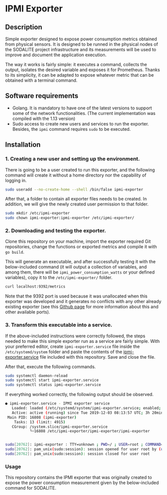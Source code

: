 # IPMI Exporter


## Description

Simple exporter designed to expose power consumption metrics obtained from physical sensors. It is designed to be runned in the physical nodes of the SODALITE project infrastructure and its measurements will be used to improve and document the application execution. 

The way it works is fairly simple: it executes a command, collects the output, isolates the desired variable and exposes it for Prometheus. Thanks to its simplicity, it can be adapted to expose whatever metric that can be obtained with a terminal command. 

## Software requirements

- Golang. It is mandatory to have one of the latest versions to support some of the network functionalities. (The current implementation was compiled with the 1.13 version) 
- Sudo access to create new users and services to run the exporter. Besides, the `ipmi` command requires `sudo` to be executed. 

## Installation 

### 1. Creating a new user and setting up the environment.

There is going to be a user created to run this exporter, and the following command will create it without a home directory nor the capability of logging in. 

```bash
sudo useradd --no-create-home --shell /bin/false ipmi-exporter
```

After that, a folder to contain all exporter files needs to be created. In addition, we will give the newly created user permission to that folder.

```bash
sudo mkdir /etc/ipmi-exporter
sudo chown ipmi-exporter:ipmi-exporter /etc/ipmi-exporter/
```

### 2. Downloading and testing the exporter. 

Clone this repository on your machine, import the exporter required Git repositories, change the functions or exported metrics and compile it with `go build`. 

This will generate an executable, and after successfully testing it with the below-included command (it will output a collection of variables, and among them, there will be `ipmi_power_consumption_watts` or your defined variables), copy it to the `/etc/ipmi-exporter/` folder.

 ```bash
 curl localhost:9392/metrics
 ```

Note that the 9392 port is used because it was unallocated when this exporter was developed and it generates no conflicts with any other already existing exporter (see this [Github page](https://github.com/prometheus/prometheus/wiki/Default-port-allocations) for more information about this and other available ports).

### 3. Transform this executable into a service. 

If the above-included instructions were correctly followed, the steps needed to make this simple exporter run as a service are fairly simple. With your preferred editor, create `ipmi-exporter.service` file inside the `/etc/systemd/system` folder and paste the contents of the [ipmi-exporter.service](https://github.com/MarioMartReq/generic-exporter/blob/master/ipmi-exporter.service "ipmi-exporter.service file GitHub page") file included with this repository. Save and close the file. 

After that, execute the following commands.

```bash
sudo systemctl daemon-reload
sudo systemctl start ipmi-exporter.service
sudo systemctl status ipmi-exporter.service
```

If everything worked correctly, the following output should be observed.

```bash
● ipmi-exporter.service - IPMI exporter service
   Loaded: loaded (/etc/systemd/system/ipmi-exporter.service; enabled; vendor preset: enabled)
   Active: active (running) since Tue 2019-12-03 08:13:57 UTC; 3h 20min ago
 Main PID: 16808 (ipmi-exporter)
    Tasks: 13 (limit: 4915)
   CGroup: /system.slice/ipmi-exporter.service
           └─16808 /etc/ipmi-exporter/ipmi-exporter/ipmi-exporter


sudo[20762]: ipmi-exporter : TTY=unknown ; PWD=/ ; USER=root ; COMMAND=/usr/sbin/ipmi-sensors -h localhost --no-sensor-type-output...
sudo[20762]: pam_unix(sudo:session): session opened for user root by (uid=0)
sudo[20762]: pam_unix(sudo:session): session closed for user root

```
### Usage
This repository contains the IPMI exporter that was originally created to expose the power consumption measurement given by the below-included command for SODALITE. 
